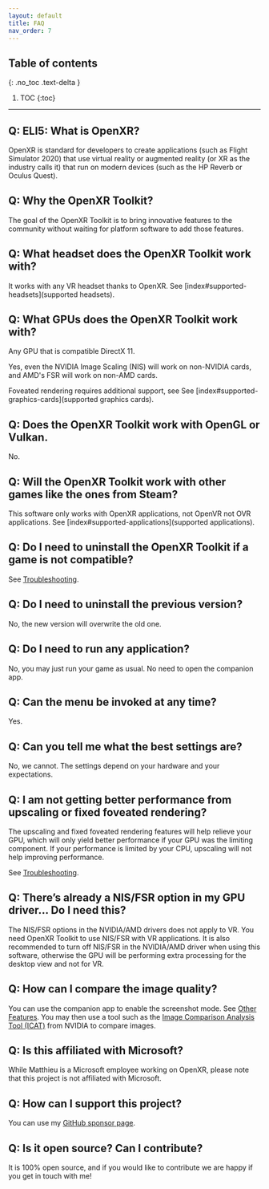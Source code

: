 ```yaml
---
layout: default
title: FAQ
nav_order: 7
---
```


## Table of contents
{: .no_toc .text-delta }

1. TOC
{:toc}

---

## Q: ELI5: What is OpenXR?

OpenXR is standard for developers to create applications (such as Flight Simulator 2020) that use virtual reality or augmented reality (or XR as the industry calls it) that run on modern devices (such as the HP Reverb or Oculus Quest).

## Q: Why the OpenXR Toolkit?

The goal of the OpenXR Toolkit is to bring innovative features to the community without waiting for platform software to add those features.

## Q: What headset does the OpenXR Toolkit work with?

It works with any VR headset thanks to OpenXR. See [index#supported-headsets](supported headsets).

## Q: What GPUs does the OpenXR Toolkit work with?

Any GPU that is compatible DirectX 11.

Yes, even the NVIDIA Image Scaling (NIS) will work on non-NVIDIA cards, and AMD's FSR will work on non-AMD cards.

Foveated rendering requires additional support, see See [index#supported-graphics-cards](supported graphics cards).

## Q: Does the OpenXR Toolkit work with OpenGL or Vulkan.

No.

## Q: Will the OpenXR Toolkit work with other games like the ones from Steam?

This software only works with OpenXR applications, not OpenVR not OVR applications. See [index#supported-applications](supported applications).

## Q: Do I need to uninstall the OpenXR Toolkit if a game is not compatible?

See [Troubleshooting](troubleshooting#disabling-the-openxr-toolkit-with-incompatible-applications).

## Q: Do I need to uninstall the previous version?

No, the new version will overwrite the old one.

## Q: Do I need to run any application?

No, you may just run your game as usual. No need to open the companion app.

## Q: Can the menu be invoked at any time?

Yes.

## Q: Can you tell me what the best settings are?

No, we cannot. The settings depend on your hardware and your expectations.

## Q: I am not getting better performance from upscaling or fixed foveated rendering?

The upscaling and fixed foveated rendering features will help relieve your GPU, which will only yield better performance if your GPU was the limiting component. If your performance is limited by your CPU, upscaling will not help improving performance.

See [Troubleshooting](troubleshooting#checking-if-you-are-cpu-or-gpu-limited).

## Q: There’s already a NIS/FSR option in my GPU driver... Do I need this?

The NIS/FSR options in the NVIDIA/AMD drivers does not apply to VR. You need OpenXR Toolkit to use NIS/FSR with VR applications. It is also recommended to turn off NIS/FSR in the NVIDIA/AMD driver when using this software, otherwise the GPU will be performing extra processing for the desktop view and not for VR.

## Q: How can I compare the image quality?

You can use the companion app to enable the screenshot mode. See [Other Features](other-features). You may then use a tool such as the [Image Comparison Analysis Tool (ICAT)](https://www.nvidia.com/en-us/geforce/technologies/icat/) from NVIDIA to compare images.

## Q: Is this affiliated with Microsoft?

While Matthieu is a Microsoft employee working on OpenXR, please note that this project is not affiliated with Microsoft.

## Q: How can I support this project?

You can use my [GitHub sponsor page](https://github.com/sponsors/mbucchia).

## Q: Is it open source? Can I contribute?

It is 100% open source, and if you would like to contribute we are happy if you get in touch with me!
